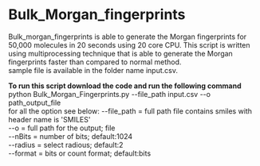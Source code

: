 # Bulk_Morgan_fingerprints
Bulk_morgan_fingerprints is able to generate the Morgan fingerprints for 50,000 molecules in 20 seconds using 20 core CPU. This script is written using multiprocessing technique that is able to generate the Morgan fingerprints faster than compared to normal method.<br />
sample file is available in the folder name input.csv.

**To run this script download the code and run the following command** <br />
python Bulk_Morgan_Fingerprints.py --file_path input.csv --o path_output_file
<br />
for all the option see below:
--file_path = full path file contains smiles with header name is 'SMILES'<br />
--o = full path for the output; file <br />
--nBits = number of bits; default:1024 <br />
--radius = select radious; default:2 <br />
--format = bits or count format; default:bits <br />
